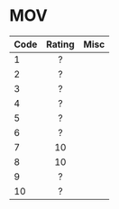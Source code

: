 # MOV
Code | Rating | Misc
--- |:---:| ---
1 | ? | 
2 | ? | 
3 | ? | 
4 | ? | 
5 | ? | 
6 | ? | 
7 | 10 | 
8 | 10 | 
9 | ? | 
10 | ? | 
